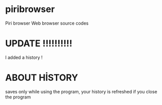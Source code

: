 # piribrowser
Piri browser Web browser source codes 
# UPDATE !!!!!!!!!!
I added a history !
# ABOUT HİSTORY
saves only while using the program, your history is refreshed if you close the program
